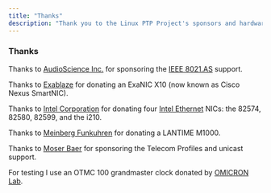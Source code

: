 ```yaml
---
title: "Thanks"
description: "Thank you to the Linux PTP Project's sponsors and hardware donors."
---
```


### Thanks

Thanks to [AudioScience Inc.](http://www.audioscience.com) for sponsoring the [IEEE 8021.AS](https://standards.ieee.org/standard/802_1AS-2020.html) support.

Thanks to [Exablaze](http://exablaze.com/exanic-x10) for donating an ExaNIC X10 (now known as Cisco Nexus SmartNIC).

Thanks to [Intel Corporation]( http://www.intel.com) for donating four [Intel Ethernet](http://e1000.sourceforge.net) NICs: the 82574,
82580, 82599, and the i210.

Thanks to [Meinberg Funkuhren](https://www.meinbergglobal.com) for donating a LANTIME M1000.

Thanks to [Moser Baer](http://www.mobatime.com) for sponsoring the Telecom Profiles and unicast support.

For testing I use an OTMC 100 grandmaster clock donated by [OMICRON Lab](http://www.omicron-lab.com/ptp).
  
&nbsp; 
